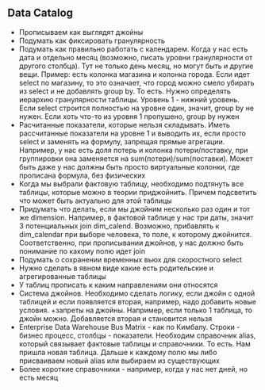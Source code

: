 ## Data Catalog
- Прописываем как выглядят джойны
- Подумать как фиксировать гранулярность
- Подумать как правильно работать с календарем. Когда у нас есть дата и отдельно месяц (возможно, писать уровни гранулярности от другого столбца). Тут не только день месяц, но могут быть и другие вещи. Пример: есть колонка магазина и колонка города. Если идет select по магазину, то это означает, что город можно смело убирать из select и не добавлять group by. То есть. Нужно определять иерархию гранулярности таблицы. Уровень 1 - нижний уровень. Если select строится полностью на уровне один, значит, group by не нужен. Если хоть что-то из уровня 1 пропушено, group by нужен
- Расчитанные показатели, которые нельзя складывать. Иметь рассчитанные показатели на уровне 1 и выводить их, если просто select и заменять на формулу, запрещая прямые агрегации. Например, у нас есть доля потерь и колонка потери/поставку, при группировки она заменяется на sum(потери)/sum(поставки). Может быть даже у нас должны быть просто виртуальные колонки, где прописана формула, без физических
- Когда мы выбрали фактовую таблицу, необходимо подтянуть все таблицы, которые можно в теории приджойнить. Причем подсветить что может быть актуально для этой таблицы
- Придумать что делать, если мы джойним несколько раз один и тот же dimension. Например, в фактовой таблице у нас три даты, значит 3 потенциальных join dim_calend. Возможно, прибавлять к dim_calendar при выборе человека, то поле, к которому джойнится. Соответственно, при прописывании джойнов, у нас должно быть понимание по какому полю идет join
- Подумать о сохранении временных вьюх для скоростного select
- Нужно сделать в явном виде какие есть родительские и агрегированные таблицы
- У таблиц прописать к каким направлениям они относятся
- Система джойнов. Необходимо сделать логику, если джойн с одной таблицей и если появляется вторая, например, надо добавить новые условия. +запреты на джойны. Например, если только 1 таблица, то джойн можно. Добавляется вторая и становится нельзя
- Enterprise Data Warehouse Bus Matrix - как по Кимбалу. Строки - бизнес процесс, столбцы - показатели. Необходим справочник alias, который связывает фактовые таблицы и справочники. То есть. Нам пришла новая таблица. Дальше к каждому полю мы либо присваиваем новый alias или выбираем из существующих
- Более короткие справочники - например, когда у нас нет дней, но есть месяц
